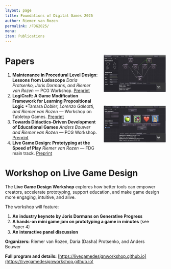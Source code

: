 ```yaml
---
layout: page
title: Foundations of Digital Games 2025
author: Riemer van Rozen
permalink: /FDG2025/
menu:
item: Publications
---
```

<div style="width: 40%; float: right;">
  <div style="width: 100%; padding: 20px;">
    <a href="https://vrozen.github.io/Vie">
      <img src="/assets/Fig12_Mechanics.jpg">
    </a>
  </div>
  <div style="width: 100%; padding: 20px;">
    <a href="https://vrozen.github.io/Vie">
      <img src="/assets/Fig13_UI_Design.jpg">
    </a>
  </div>
</div>

# Papers
1. **Maintenance in Procedural Level Design: Lessons from Ludoscope**  *Daria Protsenko, Joris Dormans, and Riemer van Rozen* — PCG Workshop. [Preprint](https://pcgworkshop.com/archive/protsenko2025maintenance.pdf)
2. **LogiCraft: A Game Modification Framework for Learning Propositional Logic**  *Tamara *Dobler, Lorenzo Galeotti, and Riemer van Rozen* — Workshop on Tabletop Games. [Preprint](https://tabletopgamesworkshop.org/papers/logicraft_a_game_modification_framework_for_learning_propositional_logic.pdf)
3. **Towards Didactics-Driven Development of Educational Games**  *Anders Bouwer and Riemer van Rozen* — PCG Workshop. [Preprint](https://pcgworkshop.com/archive/bouwer2025didactics.pdf)
4. **Live Game Design: Prototyping at the Speed of Play**  *Riemer van Rozen* — FDG main track. [Preprint](assets/papers/FDG2025_LiveGameDesign_preprint.pdf)

# Workshop on Live Game Design
The **Live Game Design Workshop** explores how better tools can empower creators, accelerate prototyping, support education, and make game design more engaging, intuitive, and alive.

The workshop will feature:
1. **An industry keynote by Joris Dormans on Generative Progress**
2. **A hands-on mini game jam on prototyping a game in minutes** (see Paper 4)
3. **An interactive panel discussion**

**Organizers:** Riemer van Rozen, Daria (Dasha) Protsenko, and Anders Bouwer

**Full program and details:** [https://livegamedesignworkshop.github.io](https://livegamedesignworkshop.github.io)
